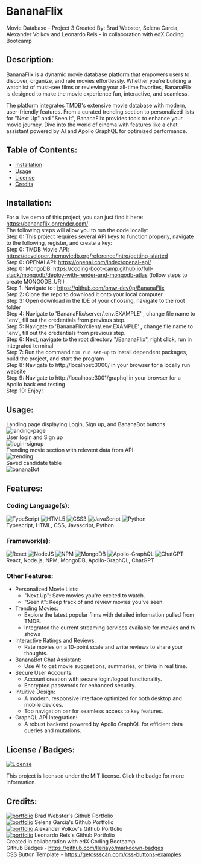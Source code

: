 # BananaFlix
Movie Database - Project 3 
Created By: Brad Webster, Selena Garcia, Alexander Volkov and Leonardo Reis - in collaboration with edX Coding Bootcamp

## Description:
BananaFlix is a dynamic movie database platform that empowers users to discover, organize, and rate movies effortlessly. Whether you're building a watchlist of must-see films or reviewing your all-time favorites, BananaFlix is designed to make the movie experience fun, interactive, and seamless.

The platform integrates TMDB's extensive movie database with modern, user-friendly features. From a curated trending section to personalized lists for "Next Up" and "Seen It", BananaFlix provides tools to enhance your movie journey. Dive into the world of cinema with features like a chat assistant powered by AI and Apollo GraphQL for optimized performance.

## Table of Contents:
  * [Installation](#installation)
  * [Usage](#usage)
  * [License](#license)
  * [Credits](#credits)
## Installation: 
  For a live demo of this project, you can just find it here:
  https://bananaflix.onrender.com/
  <br/>The following steps will allow you to run the code locally:
  <br/>Step 0: This project requires several API keys to function properly, navigate to the following, register, and create a key:
  <br/>Step 0: TMDB Movie API: https://developer.themoviedb.org/reference/intro/getting-started
  <br/>Step 0: OPENAI API: https://openai.com/index/openai-api/
  <br/>Step 0: MongoDB: https://coding-boot-camp.github.io/full-stack/mongodb/deploy-with-render-and-mongodb-atlas (follow steps to create MONGODB_URI)
  <br/>Step 1: Navigate to : https://github.com/bmw-dev0p/BananaFlix
  <br/>Step 2: Clone the repo to download it onto your local computer
  <br/>Step 3: Open download in the IDE of your choosing, navigate to the root folder
  <br/>Step 4: Navigate to 'BananaFlix/server/.env.EXAMPLE' , change file name to '.env', fill out the credentials from previous step.
  <br/>Step 5: Navigate to 'BananaFlix/client/.env.EXAMPLE' , change file name to '.env', fill out the credentials from previous step.
  <br/>Step 6: Next, navigate to the root directory "/BananaFlix", right click, run in integrated terminal
  <br/>Step 7: Run the command ```npm run set-up``` to install dependent packages, build the project, and start the program
  <br/>Step 8: Navigate to http://localhost:3000/ in your browser for a locally run website
  <br/>Step 9: Navigate to http://localhost:3001/graphql in your browser for a Apollo back end testing
  <br/>Step 10: Enjoy!

## Usage:
  Landing page displaying Login, Sign up, and BananaBot buttons
  <br/>![landing-page](client/src/assets/readme1.jpg)
  <br/> User login and Sign up
  <br/>![login-signup](client/src/assets/readme2.jpg)
  <br/> Trending movie section with relevent data from API
  <br/>![trending](client/src/assets/readme3.jpg)
  <br/> Saved candidate table
  <br/>![bananaBot](client/src/assets/readme4.jpg)

## Features:
### Coding Language(s): 
![TypeScript](https://img.shields.io/badge/typescript-%23007ACC.svg?style=for-the-badge&logo=typescript&logoColor=white) 
![HTML5](https://img.shields.io/badge/html5-%23E34F26.svg?style=for-the-badge&logo=html5&logoColor=white)
![CSS3](https://img.shields.io/badge/css3-%231572B6.svg?style=for-the-badge&logo=css3&logoColor=white)
![JavaScript](https://img.shields.io/badge/javascript-%23323330.svg?style=for-the-badge&logo=javascript&logoColor=%23F7DF1E)
![Python](https://img.shields.io/badge/python-3670A0?style=for-the-badge&logo=python&logoColor=ffdd54)
<br/>Typescript, HTML, CSS, Javascript, Python
### Framework(s):
![React](https://img.shields.io/badge/react-%2320232a.svg?style=for-the-badge&logo=react&logoColor=%2361DAFB) 
![NodeJS](https://img.shields.io/badge/node.js-6DA55F?style=for-the-badge&logo=node.js&logoColor=white)
![NPM](https://img.shields.io/badge/NPM-%23CB3837.svg?style=for-the-badge&logo=npm&logoColor=white)
![MongoDB](https://img.shields.io/badge/MongoDB-%234ea94b.svg?style=for-the-badge&logo=mongodb&logoColor=white)
![Apollo-GraphQL](https://img.shields.io/badge/-ApolloGraphQL-311C87?style=for-the-badge&logo=apollo-graphql)
![ChatGPT](https://img.shields.io/badge/chatGPT-74aa9c?style=for-the-badge&logo=openai&logoColor=white)
<br/>React, Node.js, NPM, MongoDB, Apollo-GraphQL, ChatGPT
### Other Features: 
- Personalized Movie Lists:
    - "Next Up": Save movies you're excited to watch.
    - "Seen it": Keep track of and review movies you've seen.
- Trending Movies: 
    - Explore the latest popular films with detailed information pulled from TMDB.
    - Integrated the current streaming services available for movies and tv shows
- Interactive Ratings and Reviews: 
    - Rate movies on a 10-point scale and write reviews to share your thoughts.
- BananaBot Chat Assistant: 
    - Use AI to get movie suggestions, summaries, or trivia in real time.
- Secure User Accounts:
    - Account creation with secure login/logout functionality.
    - Encrypted passwords for enhanced security.
- Intuitive Design:
    - A modern, responsive interface optimized for both desktop and mobile devices.
    - Top navigation bar for seamless access to key features.
- GraphQL API Integration: 
    - A robust backend powered by Apollo GraphQL for efficient data queries and mutations.

## License / Badges:
[![License](https://img.shields.io/badge/License-MIT-blue.svg)](https://opensource.org/licenses/MIT) 
    
This project is licensed under the MIT license. Click the badge for more information.
## Credits:
[![portfolio](https://img.shields.io/badge/my_portfolio-000?style=for-the-badge&logo=ko-fi&logoColor=white)](https://github.com/bmw-dev0p)
Brad Webster's Github Portfolio
<br/>[![portfolio](https://img.shields.io/badge/my_portfolio-000?style=for-the-badge&logo=ko-fi&logoColor=white)](https://github.com/selmgar)
Selena Garcia's Github Portfolio
<br/>[![portfolio](https://img.shields.io/badge/my_portfolio-000?style=for-the-badge&logo=ko-fi&logoColor=white)](https://github.com/sashamolotovs7)
Alexander Volkov's Github Portfolio
<br/>[![portfolio](https://img.shields.io/badge/my_portfolio-000?style=for-the-badge&logo=ko-fi&logoColor=white)](https://github.com/Reisleo99)
Leonardo Reis's Github Portfolio
<br/>Created in collaboration with edX Coding Bootcamp
<br/>Github Badges - https://github.com/Ileriayo/markdown-badges
<br/>CSS Button Template - https://getcssscan.com/css-buttons-examples
  

